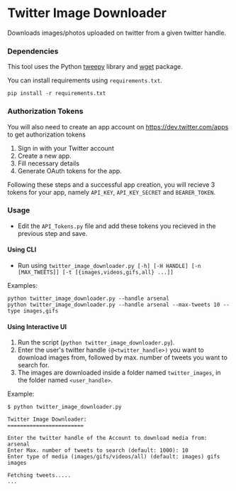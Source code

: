 # Twitter Image Downloader
Downloads images/photos uploaded on twitter from a given twitter handle.

### Dependencies

This tool uses the Python [tweepy](www.tweepy.org) library and [wget](https://www.gnu.org/software/wget/) package.

You can install requirements using `requirements.txt`.

`pip install -r requirements.txt`

### Authorization Tokens

You will also need to create an app account on https://dev.twitter.com/apps to get authorization tokens

1. Sign in with your Twitter account
2. Create a new app.
3. Fill necessary details
4. Generate OAuth tokens for the app.

Following these steps and a successful app creation, you will recieve 3 tokens for your app, namely `API_KEY`, `API_KEY_SECRET` and `BEARER_TOKEN`. 
### Usage

* Edit the `API_Tokens.py` file and add these tokens you recieved in the previous step and save.

#### Using CLI
* Run using `twitter_image_downloader.py [-h] [-H HANDLE] [-n [MAX_TWEETS]] [-t [{images,videos,gifs,all} ...]]`

Examples:
```
python twitter_image_downloader.py --handle arsenal 
python twitter_image_downloader.py --handle arsenal --max-tweets 10 --type images,gifs
```
#### Using Interactive UI
1. Run the script (`python twitter_image_downloader.py`).
2. Enter the user's twitter handle `(@<twitter_handle>)` you want to download images from, followed by max. number of tweets you want to search for.
3. The images are downloaded inside a folder named `twitter_images`, in the folder named `<user_handle>`.

Example:
```
$ python twitter_image_downloader.py 

Twitter Image Downloader:
========================

Enter the twitter handle of the Account to download media from:  arsenal
Enter Max. number of tweets to search (default: 1000): 10
Enter type of media (images/gifs/videos/all) (default: images) gifs images

Fetching tweets.....
...
```
